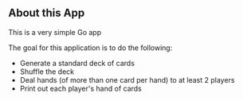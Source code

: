 ## About this App
This is a very simple Go app

The goal for this application is to do the following:
* Generate a standard deck of cards
* Shuffle the deck
* Deal hands (of more than one card per hand) to at least 2 players
* Print out each player's hand of cards
